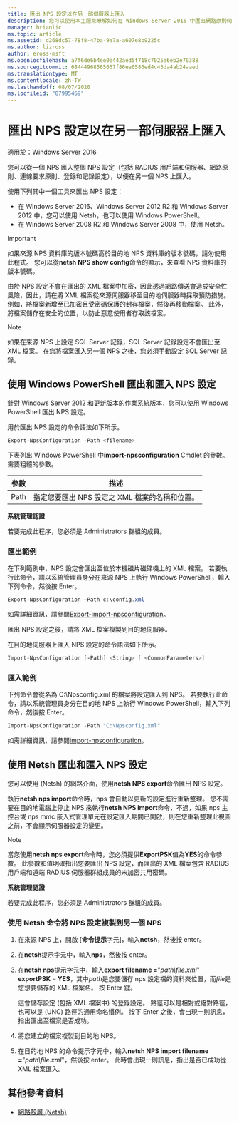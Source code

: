 ```yaml
---
title: 匯出 NPS 設定以在另一部伺服器上匯入
description: 您可以使用本主題來瞭解如何在 Windows Server 2016 中匯出網路原則伺服器設定。
manager: brianlic
ms.topic: article
ms.assetid: d268dc57-78f8-47ba-9a7a-a607e8b9225c
ms.author: lizross
author: eross-msft
ms.openlocfilehash: a7f6de6b4ee0e442aed5f718c7025a6eb2e70388
ms.sourcegitcommit: 68444968565667f86ee0586ed4c43da4ab24aaed
ms.translationtype: MT
ms.contentlocale: zh-TW
ms.lasthandoff: 08/07/2020
ms.locfileid: "87995469"
---
```

# <a name="export-an-nps-configuration-for-import-on-another-server"></a>匯出 NPS 設定以在另一部伺服器上匯入

適用於：Windows Server 2016

您可以從一個 NPS 匯入整個 NPS 設定（包括 RADIUS 用戶端和伺服器、網路原則、連線要求原則、登錄和記錄設定），以便在另一個 NPS 上匯入。

使用下列其中一個工具來匯出 NPS 設定：

- 在 Windows Server 2016、Windows Server 2012 R2 和 Windows Server 2012 中，您可以使用 Netsh，也可以使用 Windows PowerShell。
- 在 Windows Server 2008 R2 和 Windows Server 2008 中，使用 Netsh。

> [!IMPORTANT]
> 如果來源 NPS 資料庫的版本號碼高於目的地 NPS 資料庫的版本號碼，請勿使用此程式。 您可以從**netsh NPS show config**命令的顯示，來查看 NPS 資料庫的版本號碼。

由於 NPS 設定不會在匯出的 XML 檔案中加密，因此透過網路傳送會造成安全性風險，因此，請在將 XML 檔案從來源伺服器移至目的地伺服器時採取預防措施。 例如，將檔案新增至已加密且受密碼保護的封存檔案，然後再移動檔案。 此外，將檔案儲存在安全的位置，以防止惡意使用者存取該檔案。

> [!NOTE]
> 如果在來源 NPS 上設定 SQL Server 記錄，SQL Server 記錄設定不會匯出至 XML 檔案。 在您將檔案匯入另一個 NPS 之後，您必須手動設定 SQL Server 記錄。

## <a name="export-and-import-the-nps-configuration-by-using-windows-powershell"></a>使用 Windows PowerShell 匯出和匯入 NPS 設定

針對 Windows Server 2012 和更新版本的作業系統版本，您可以使用 Windows PowerShell 匯出 NPS 設定。

用於匯出 NPS 設定的命令語法如下所示。

```powershell
Export-NpsConfiguration -Path <filename>
```

下表列出 Windows PowerShell 中**import-npsconfiguration** Cmdlet 的參數。 需要粗體的參數。

|參數|描述|
|---------|-----------|
|Path|指定您要匯出 NPS 設定之 XML 檔案的名稱和位置。|

**系統管理認證**

若要完成此程序，您必須是 Administrators 群組的成員。

### <a name="export-example"></a>匯出範例

在下列範例中，NPS 設定會匯出至位於本機磁片磁碟機上的 XML 檔案。 若要執行此命令，請以系統管理員身分在來源 NPS 上執行 Windows PowerShell，輸入下列命令，然後按 Enter。

```powershell
Export-NpsConfiguration –Path c:\config.xml
```

如需詳細資訊，請參閱[Export-import-npsconfiguration](/powershell/module/nps/export-npsconfiguration?view=win10-ps)。

匯出 NPS 設定之後，請將 XML 檔案複製到目的地伺服器。

在目的地伺服器上匯入 NPS 設定的命令語法如下所示。

```powershell
Import-NpsConfiguration [-Path] <String> [ <CommonParameters>]
```

### <a name="import-example"></a>匯入範例

下列命令會從名為 C:\Npsconfig.xml 的檔案將設定匯入到 NPS。 若要執行此命令，請以系統管理員身分在目的地 NPS 上執行 Windows PowerShell，輸入下列命令，然後按 Enter。

```powershell
Import-NpsConfiguration -Path "C:\Npsconfig.xml"
```

如需詳細資訊，請參閱[import-npsconfiguration](/powershell/module/nps/import-npsconfiguration?view=win10-ps)。

## <a name="export-and-import-the-nps-configuration-by-using-netsh"></a>使用 Netsh 匯出和匯入 NPS 設定

您可以使用 (Netsh) 的網路介面，使用**netsh NPS export**命令匯出 NPS 設定。

執行**netsh nps import**命令時，nps 會自動以更新的設定進行重新整理。 您不需要在目的地電腦上停止 NPS 來執行**netsh NPS import**命令，不過，如果 nps 主控台或 nps mmc 嵌入式管理單元在設定匯入期間已開啟，則在您重新整理此視圖之前，不會顯示伺服器設定的變更。

> [!NOTE]
> 當您使用**netsh nps export**命令時，您必須提供**ExportPSK**值為**YES**的命令參數。 此參數和值明確指出您要匯出 NPS 設定，而匯出的 XML 檔案包含 RADIUS 用戶端和遠端 RADIUS 伺服器群組成員的未加密共用密碼。

**系統管理認證**

若要完成此程序，您必須是 Administrators 群組的成員。

### <a name="to-copy-an-nps-configuration-to-another-nps-using-netsh-commands"></a>使用 Netsh 命令將 NPS 設定複製到另一個 NPS

1. 在來源 NPS 上，開啟 [**命令提示**字元]，輸入**netsh**，然後按 enter。

2. 在**netsh**提示字元中，輸入**nps**，然後按 enter。

3. 在**netsh nps**提示字元中，輸入**export filename =**"*path\file.xml*" **exportPSK = YES**，其中*path*是您要儲存 nps 設定檔的資料夾位置，而*file*是您想要儲存的 XML 檔案名。 按 Enter 鍵。

    這會儲存設定 (包括 XML 檔案中) 的登錄設定。 路徑可以是相對或絕對路徑，也可以是 (UNC) 路徑的通用命名慣例。 按下 Enter 之後，會出現一則訊息，指出匯出至檔案是否成功。

4. 將您建立的檔案複製到目的地 NPS。

5. 在目的地 NPS 的命令提示字元中，輸入**netsh NPS import filename =**"*path\file.xml*"，然後按 enter。 此時會出現一則訊息，指出是否已成功從 XML 檔案匯入。

## <a name="additional-references"></a>其他參考資料

- [網路殼層 (Netsh)](../netsh/netsh.md)